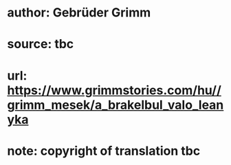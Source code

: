 # author: Gebrüder Grimm
# source: tbc
# url: https://www.grimmstories.com/hu//grimm_mesek/a_brakelbul_valo_leanyka
# note: copyright of translation tbc


